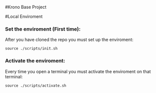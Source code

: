 #Krono Base Project

#Local Enviroment
### Set the enviroment (First time):
After you have cloned the repo you must set up the enviroment:

`source ./scripts/init.sh`

### Activate the enviroment:
Every time you open a terminal you must activate the enviroment on that terminal:

`source ./scripts/activate.sh`